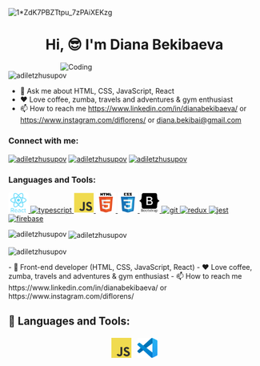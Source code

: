 ![1*ZdK7PBZTtpu_7zPAiXEKzg](https://user-images.githubusercontent.com/106848567/211708310-9ee75774-28a6-4802-9fde-242a802bd0a4.jpeg)
<h1 align="center">Hi, 😎 I'm Diana Bekibaeva</h1>
<img align="right" alt="Coding" width="400" src="[![gabi-d](https://user-images.githubusercontent.com/106848567/211709803-40040f0e-9e23-45de-83d1-1a07b3d8af62.gif)](https://cdn.dribbble.com/users/5950507/screenshots/15172610/media/3a55b2636de40cb3114a58cf7cc8d62d.gif)">

<p align="left"> <img src="https://komarev.com/ghpvc/?username=adiletzhusupov&label=Profile%20views&color=0e75b6&style=flat" alt="adiletzhusupov" /> </p>

- 👀 Ask me about HTML, CSS, JavaScript, React
- ❤️ Love coffee, zumba, travels and adventures &  gym enthusiast
- 📫 How to reach me https://www.linkedin.com/in/dianabekibaeva/ or https://www.instagram.com/diflorens/ or diana.bekibai@gmail.com

<h3 align="left">Connect with me:</h3>
<p align="left">
<a href="https://codesandbox.com/adiletzhusupov" target="blank"><img align="center" src="https://raw.githubusercontent.com/rahuldkjain/github-profile-readme-generator/master/src/images/icons/Social/codesandbox.svg" alt="adiletzhusupov" height="30" width="40" /></a>
<a href="https://replit.com/@AdiletZhusupov" target="blank"><img align="center" src="https://upload.wikimedia.org/wikipedia/commons/b/b2/Repl.it_logo.svg" alt="adiletzhusupov" height="30" width="40" /></a>
<a href="https://codepen.io/adiletzhusupov" target="blank"><img align="center" src="https://raw.githubusercontent.com/rahuldkjain/github-profile-readme-generator/master/src/images/icons/Social/codepen.svg" alt="adiletzhusupov" height="30" width="40" /></a>
</p>


<h3 align="left">Languages and Tools:</h3>
<p align="left"> <a href="https://reactjs.org/" target="_blank" rel="noreferrer"> <img src="https://raw.githubusercontent.com/devicons/devicon/master/icons/react/react-original-wordmark.svg" alt="react" width="40" height="40"/> </a> <a href="https://www.typescriptlang.org/" target="_blank" rel="noreferrer"> <img src="https://cdn.worldvectorlogo.com/logos/typescript.svg" alt="typescript" width="40" height="40"/> <a href="https://developer.mozilla.org/en-US/docs/Web/JavaScript" target="_blank" rel="noreferrer"> <img src="https://raw.githubusercontent.com/devicons/devicon/master/icons/javascript/javascript-original.svg" alt="javascript" width="40" height="40"/> </a> <a href="https://www.w3.org/html/" target="_blank" rel="noreferrer"> <img src="https://raw.githubusercontent.com/devicons/devicon/master/icons/html5/html5-original-wordmark.svg" alt="html5" width="40" height="40"/> </a> <a href="https://www.w3schools.com/css/" target="_blank" rel="noreferrer"> <img src="https://raw.githubusercontent.com/devicons/devicon/master/icons/css3/css3-original-wordmark.svg" alt="css3" width="40" height="40"/> </a> <a href="https://getbootstrap.com" target="_blank" rel="noreferrer"> <img src="https://raw.githubusercontent.com/devicons/devicon/master/icons/bootstrap/bootstrap-plain-wordmark.svg" alt="bootstrap" width="40" height="40"/> </a> <a href="https://git-scm.com/" target="_blank" rel="noreferrer"> <img src="https://www.vectorlogo.zone/logos/git-scm/git-scm-icon.svg" alt="git" width="40" height="40"/> </a> <a href="https://redux-toolkit.js.org/" target="_blank" rel="noreferrer"> <img src="https://cdn.worldvectorlogo.com/logos/redux.svg" alt="redux" width="40" height="40"/> </a> <a href="https://jestjs.io/" target="_blank" rel="noreferrer"> <img src="https://www.ictshore.com/wp-content/uploads//2020/12/fstack0040-00-jest_tutorial.svg" alt="jest" width="40" height="40"/> </a> <a href="https://firebase.google.com/" target="_blank" rel="noreferrer"> <img src="https://cdn.worldvectorlogo.com/logos/firebase-1.svg" alt="firebase" width="40" height="40"/> </a></p>

<p><img align="left" src="https://github-readme-stats.vercel.app/api/top-langs?username=adiletzhusupov&show_icons=true&locale=en&layout=compact" alt="adiletzhusupov" /></p>

<p>&nbsp;<img align="center" src="https://github-readme-stats.vercel.app/api?username=adiletzhusupov&show_icons=true&locale=en" alt="adiletzhusupov" /></p>

<p><img align="center" src="https://github-readme-streak-stats.herokuapp.com/?user=adiletzhusupov&" alt="adiletzhusupov" /></p>
- 👀 Front-end developer (HTML, CSS, JavaScript, React)
- ❤️ Love coffee, zumba, travels and adventures &  gym enthusiast
- 📫 How to reach me https://www.linkedin.com/in/dianabekibaeva/ or https://www.instagram.com/diflorens/

<!---
Diflorens/Diflorens is a ✨ special ✨ repository because its `README.md` (this file) appears on your GitHub profile.
You can click the Preview link to take a look at your changes.
--->

## 🧰 Languages and Tools:
<p align="center">
<img src="https://raw.githubusercontent.com/github/explore/80688e429a7d4ef2fca1e82350fe8e3517d3494d/topics/javascript/javascript.png" alt="Javascript" height="40" style="vertical-align:top; margin:4px">
<img src="https://raw.githubusercontent.com/github/explore/80688e429a7d4ef2fca1e82350fe8e3517d3494d/topics/visual-studio-code/visual-studio-code.png" alt="VS Code" height="40" style="vertical-align:top; margin:4px">
